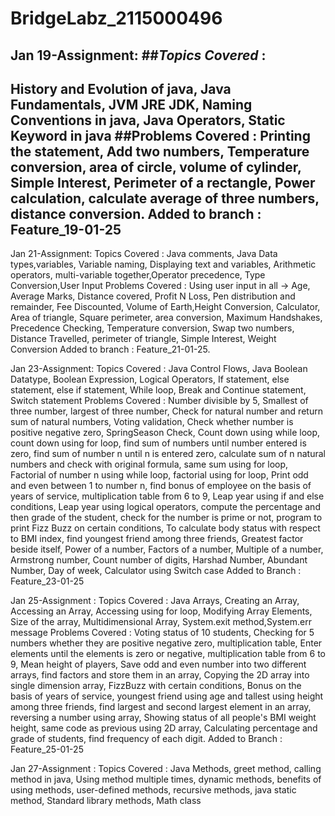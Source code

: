 # BridgeLabz_2115000496
Jan 19-Assignment:
##*Topics Covered* :
---
  History and Evolution of java, Java Fundamentals, JVM JRE JDK, Naming Conventions in java, Java Operators, Static Keyword in java
##Problems Covered :
  Printing the statement, Add two numbers, Temperature conversion, area of circle, volume of cylinder, Simple Interest, Perimeter of a rectangle, Power               calculation, calculate average of three numbers, distance conversion.
Added to branch :
  Feature_19-01-25
---
Jan 21-Assignment:
Topics Covered :
  Java comments, Java Data types,variables, Variable naming, Displaying text and variables, Arithmetic operators, multi-variable together,Operator precedence, Type   Conversion,User Input
Problems Covered :
  Using user input in all -> Age, Average Marks, Distance covered, Profit N Loss, Pen distribution and remainder, Fee Discounted, Volume of Earth,Height              Conversion, Calculator, Area of triangle, Square perimeter, area conversion, Maximum Handshakes, Precedence Checking, Temperature conversion, Swap two numbers,     Distance Travelled, perimeter of triangle, Simple Interest, Weight Conversion
Added to branch :
  Feature_21-01-25.

Jan 23-Assignment:
Topics Covered :
  Java Control Flows, Java Boolean Datatype, Boolean Expression, Logical Operators, If statement, else statement, else if statement, While loop, Break and Continue   statement, Switch statement
Problems Covered : 
  Number divisible by 5, Smallest of three number, largest of three number, Check for natural number and return sum of natural numbers, Voting validation, Check      whether number is positive negative zero, SpringSeason Check, Count down using while loop, count down using for loop, find sum of numbers until number entered is   zero, find sum of number n until n is entered zero, calculate sum of n natural numbers and check with original formula, same sum using for loop, Factorial of       number n using while loop, factorial using for loop, Print odd and even between 1 to number n, find bonus of employee on the basis of years of service,             multiplication table from 6 to 9, Leap year using if and else conditions, Leap year using logical operators, compute the percentage and then grade of the           student, check for the number is prime or not, program to print Fizz Buzz on certain conditions, To calculate body status with respect to BMI index, find           youngest friend among three friends, Greatest factor beside itself, Power of a number, Factors of a number, Multiple of a number, Armstrong number, Count number    of digits, Harshad Number, Abundant Number, Day of week, Calculator using Switch case
Added to Branch :
  Feature_23-01-25

Jan 25-Assignment :
Topics Covered :
  Java Arrays, Creating an Array, Accessing an Array, Accessing using for loop, Modifying Array Elements, Size of the array, Multidimensional Array, System.exit      method,System.err message
Problems Covered :
  Voting status of 10 students, Checking for 5 numbers whether they are positive negative zero, multiplication table, Enter elements until the elements is zero or    negative, multiplication table from 6 to 9, Mean height of players, Save odd and even number into two different arrays, find factors and store them in an array,    Copying the 2D array into single dimension array, FizzBuzz with certain conditions, Bonus on the basis of years of service, youngest friend using age and tallest   using height among three friends, find largest and second largest element in an array, reversing a number using array, Showing status of all people's BMI weight    height, same code as previous using 2D array, Calculating percentage and grade of students, find frequency of each digit.
Added to Branch :
  Feature_25-01-25

Jan 27-Assignment :
Topics Covered :
  Java Methods, greet method, calling method in java, Using method multiple times, dynamic methods, benefits of using methods, user-defined methods, recursive        methods, java static method, Standard library methods, Math class
